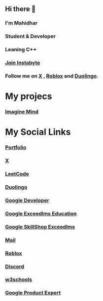 ## Hi there 👋

### I'm Mahidhar

### Student & Developer

### Leaning C++

### [Join Instabyte](https://instabyte.io/subscribe?ref=QLDhFyXXv0)

### Follow me on [X](https://x.com/Mahidhar_001) , [Roblox](https://www.roblox.com/users/8515266461/profile) and [Duolingo](https://www.duolingo.com/profile/Mahidhar0).

# My projecs

### [Imagine Mind](https://imagine-mind.web.app)

# My Social Links

### [Portfolio](https://mahidhar001.github.io)

### [X](https://x.com/Mahidhar_001)

### [LeetCode](https://leetcode.com/Mahidhar0)

### [Duolingo](https://www.duolingo.com/profile/Mahidhar0)

### [Google Developer](https://g.dev/Mahidhar0)

### [Google Exceedlms Education](https://edu.exceedlms.com/profiles/mahidharunknownfdc10ba2)

### [Google SkillShop Exceedlms](https://skillshop.exceedlms.com/profiles/702a81e246ab4324a784988854cc33f9)

### [Mail](mailto:mahidhartatipakala@gmail.com)

### [Roblox](https://www.roblox.com/users/8515266461/profile)

### [Discord](https://discord.com/users/1396512147193856034)

### [w3schools](https://www.w3profile.com/Mahidhar/)

### [Google Product Expert](https://support.google.com/profile/364974581)
